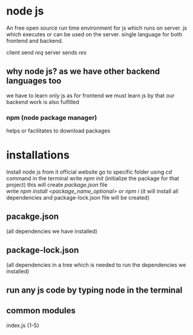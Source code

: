 # node js
An free open source run time environment for js which runs on server.
js which executes or can be used on the server.
single language for both frontend and backend.

client send _req_ server sends *res*

## why node js? as we have other backend languages too
we have to learn only js
as for frontend we must learn js by that our backend work is also fulfilled 
 
### npm (node package manager)
helps or facilitates to download packages

# installations
Install  node js from it official website 
go to specific folder using _cd_ command in the terminal
write _npm init_ (initialize the package for that project)
this will create _package.json_ file  
write _npm install <package_name_optional>_ or _npm i_ (it will install all dependencies and package-lock.json file will be created)

## pacakge.json
 (all dependencies we have installed)
## package-lock.json
(all dependencies in a tree which is needed to run the dependencies we installed)

## run any js code by typing node <filename> in the terminal 

## common modules
index.js {1-5}
